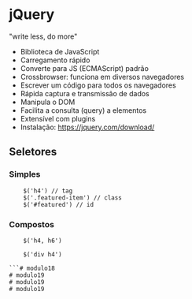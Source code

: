 # jQuery
"write less, do more"
- Biblioteca de JavaScript
- Carregamento rápido
- Converte para JS (ECMAScript) padrão 
- Crossbrowser: funciona em diversos navegadores
- Escrever um código para todos os navegadores
- Rápida captura e transmissão de dados 
- Manipula o DOM
- Facilita a consulta (query) a elementos
- Extensível com plugins
- Instalação: https://jquery.com/download/

## Seletores
### Simples
```
    $('h4') // tag
    $('.featured-item') // class
    $('#featured') // id
```

### Compostos 
```
    $('h4, h6')

    $('div h4')

```# modulo18
# modulo19
# modulo19
# modulo19

